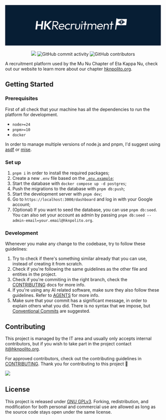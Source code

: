 <div align="center">
  <img src="/docs/img/cover.svg" alt="HKRecruitment">

  ![](https://img.shields.io/badge/HKN_Chapter-MuNu-blue) ![GitHub commit activity](https://img.shields.io/github/commit-activity/w/MuNuChapterHKN/HKrecruitment) ![GitHub contributors](https://img.shields.io/github/contributors/MuNuChapterHKN/HKrecruitment) 
</div>

A recruitment platform used by the Mu Nu Chapter of Eta Kappa Nu, check out our website to learn more about our chapter [hknpolito.org](https://hknpolito.org).

## Getting Started

### Prerequisites

First of all check that your machine has all the dependencies to run the platform for development.

- `node>=24`
- `pnpm>=10`
- `docker`

In order to manage multiple versions of node.js and pnpm, I'd suggest using [asdf](https://asdf-vm.com/) or [mise](https://github.com/jdx/mise).

### Set up

1. `pnpm i` in order to install the required packages;
2. Create a new `.env` file based on the [`.env.example`](/.env.example);
3. Start the database with `docker compose up -d postgres`;
4. Push the migrations to the database with `pnpm db:push`;
5. Start the development server with `pnpm dev`;
6. Go to `https://localhost:3000/dashboard` and log in with your Google account;
7. (Optional) If you want to seed the database, you can use `pnpm db:seed`. You can also set your account as admin by passing `pnpm db:seed --admin-email=your.email@hknpolito.org`.

### Development 

Whenever you make any change to the codebase, try to follow these guidelines:

1. Try to check if there's something similar already that you can use, instead of creating it from scratch.
2. Check if you're following the same guidelines as the other file and entities in the project.
3. Check if you're commiting in the right branch, check the [CONTRIBUTING](/docs/CONTRIBUTING.md) docs for more info.
4. If you're using any AI related software, make sure they also follow these guidelines. Refer to [AGENTS](/AGENTS.md) for more info.
5. Make sure that your commit has a significant message, in order to explain others what you did. There is no syntax that we impose, but [Conventional Commits](https://www.conventionalcommits.org/en/v1.0.0/#summary) are suggested.

## Contributing

This project is managed by the IT area and usually only accepts internal contributors, but if you wish to take part in the project contact [it@hknpolito.org](mailto:it@hknpolito.org).

For approved contributors, check out the contributing guidelines in [CONTRIBUTING](/docs/CONTRIBUTING.md). Thank you for contributing to this project 💙

<a href="https://github.com/MuNuChapterHKN/HKrecruitment/graphs/contributors">
  <img src="https://contrib.rocks/image?repo=MuNuChapterHKN/HKrecruitment" />
</a>

## License

This project is released under [GNU GPLv3](/LICENSE). Forking, redistribution, and modification for both personal and commercial use are allowed as long as the source code stays open under the same license.

